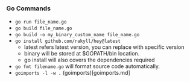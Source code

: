 ### Go Commands
- `go run file_name.go`
- `go build file_name.go`
- `go build -o my_binary_custom_name file_name.go`
- `go install github.com/rakyll/hey@latest`
	- latest refers latest version, you can replace with specific version
	- binary will be stored at $GOPATH/bin location.
	- go install will also covers the dependencies  required
- `go fmt filename.go` will format source code automatically.
- `goimports -l -w .` (goimports)[goimports.md]
